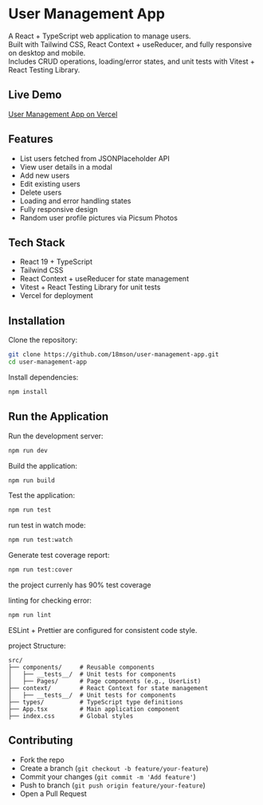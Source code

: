 # User Management App

A React + TypeScript web application to manage users.  
Built with Tailwind CSS, React Context + useReducer, and fully responsive on desktop and mobile.  
Includes CRUD operations, loading/error states, and unit tests with Vitest + React Testing Library.

## Live Demo

[User Management App on Vercel](https://user-management-app-18mson.vercel.app)

## Features

- List users fetched from JSONPlaceholder API  
- View user details in a modal  
- Add new users  
- Edit existing users  
- Delete users  
- Loading and error handling states  
- Fully responsive design  
- Random user profile pictures via Picsum Photos  

## Tech Stack

- React 19 + TypeScript  
- Tailwind CSS  
- React Context + useReducer for state management  
- Vitest + React Testing Library for unit tests  
- Vercel for deployment  

## Installation
Clone the repository:

```bash
git clone https://github.com/18mson/user-management-app.git
cd user-management-app
```

Install dependencies:

```bash
npm install
```

## Run the Application

Run the development server:

```bash
npm run dev
```

Build the application:

```bash
npm run build
```

Test the application:

```bash
npm run test
```

run test in watch mode:

```bash
npm run test:watch
```

Generate test coverage report:

```bash
npm run test:cover
```
the project currenly has 90% test coverage

linting for checking error:

```bash
npm run lint
```
ESLint + Prettier are configured for consistent code style.

project Structure:

```
src/
├── components/     # Reusable components
│   ├── __tests__/  # Unit tests for components
│   ├── Pages/      # Page components (e.g., UserList)
├── context/        # React Context for state management
│   ├── __tests__/  # Unit tests for components
├── types/          # TypeScript type definitions
├── App.tsx         # Main application component
├── index.css       # Global styles
```

## Contributing

- Fork the repo
- Create a branch (`git checkout -b feature/your-feature`)
- Commit your changes (`git commit -m 'Add feature'`)
- Push to branch (`git push origin feature/your-feature`)
- Open a Pull Request
